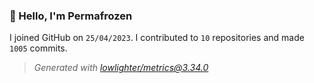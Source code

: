 ### 👋 Hello, I'm Permafrozen

I joined GitHub on `25/04/2023`.
I contributed to `10` repositories and made `1005` commits.

> *Generated with [lowlighter/metrics@3.34.0](https://github.com/lowlighter/metrics)*

